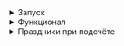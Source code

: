 <details><summary>Запуск</summary>
Для того, чтобы запустить необходимо проделать следующие шаги на Windows, установите [Git Bash](https://git-scm.com/)

1. Склонируйте репозиторий

```shell
git clone https://github.com/maksim25y/TestApplication.git
```

2. Скачайте и установите Docker

Скачать и найти инструкцию по установке вы можете на официальном сайте [Docker](https://www.docker.com)

3. Запустите приложение в Docker

Для этого откройте терминал и перейдите в папку репозитория

```shell
cd TestApplication
```
Далее введите команду
```shell
docker-compose up
```
Готово! Сервер запущен.
Чтобы зайти на сайт перейдите по ссылке: localhost:8080

Чтобы остановить работу контейнеров, в терминале, откуда вы запускали docker-compose нажмите Ctrl+C (Control + C для Mac)
</details>
<details><summary>Функционал</summary>
Для получения рассчёта по средней зарплате за год и количеству дней отпуска необходимо зайти в Postman или др, далее выполнить GET запрос по адресу localhost:8080/calculate, указав в параметрах запроса среднюю ЗП за год averageSalary и количество дней отпуска amountVacationDays:
  
![image](https://github.com/user-attachments/assets/3da79f59-fe68-439e-8b41-86b4ec59d82f)

Для получения рассчёта по средней зарплате за год, количеству дней отпуска, дате начала отпуска необходимо зайти в Postman или др, далее выполнить GET запрос по адресу localhost:8080/calculate, указав в параметрах запроса среднюю ЗП за год averageSalary, количество дней отпуска amountVacationDays, дату начала отпуска startDate:

![image](https://github.com/user-attachments/assets/6bdedcbc-c4fe-4d20-badd-09e3470d27a5)

При указании значений меньше нуля в качестве средней ЗП или указании значений меньше или равных нулю в качестве количества отпускных будет выдана ошибка:

![image](https://github.com/user-attachments/assets/664b822d-1915-4e18-8cd7-67fff7020f90)

При указании в параметрах запроса некооректного формата даты будет выдана ошибка:

![image](https://github.com/user-attachments/assets/11433bee-b54b-46c2-bab3-7e8f860bd10d)

</details>
<details><summary>Праздники при подсчёте</summary>
  1 января
  
  7 января
  
  23 февраля
  
  8 марта
  
  9 мая
  
  4 ноября
  
</details>


